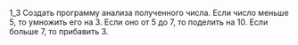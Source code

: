 ﻿1_3 Создать программу анализа полученного числа. Если число меньше 5, то умножить его на 3. 
Если оно от 5 до 7, то поделить на 10. Если больше 7, то прибавить 3.